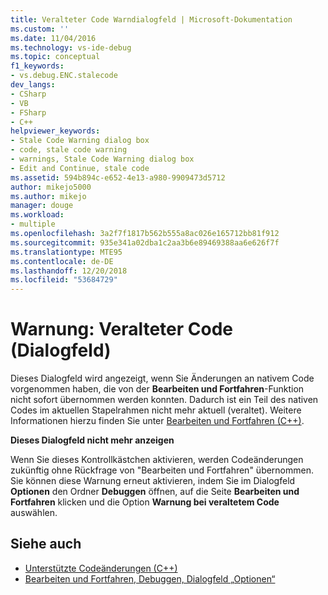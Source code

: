 ```yaml
---
title: Veralteter Code Warndialogfeld | Microsoft-Dokumentation
ms.custom: ''
ms.date: 11/04/2016
ms.technology: vs-ide-debug
ms.topic: conceptual
f1_keywords:
- vs.debug.ENC.stalecode
dev_langs:
- CSharp
- VB
- FSharp
- C++
helpviewer_keywords:
- Stale Code Warning dialog box
- code, stale code warning
- warnings, Stale Code Warning dialog box
- Edit and Continue, stale code
ms.assetid: 594b894c-e652-4e13-a980-9909473d5712
author: mikejo5000
ms.author: mikejo
manager: douge
ms.workload:
- multiple
ms.openlocfilehash: 3a2f7f1817b562b555a8ac026e165712bb81f912
ms.sourcegitcommit: 935e341a02dba1c2aa3b6e89469388aa6e626f7f
ms.translationtype: MTE95
ms.contentlocale: de-DE
ms.lasthandoff: 12/20/2018
ms.locfileid: "53684729"
---
```

# <a name="stale-code-warning-dialog-box"></a>Warnung: Veralteter Code (Dialogfeld)

Dieses Dialogfeld wird angezeigt, wenn Sie Änderungen an nativem Code vorgenommen haben, die von der **Bearbeiten und Fortfahren**-Funktion nicht sofort übernommen werden konnten. Dadurch ist ein Teil des nativen Codes im aktuellen Stapelrahmen nicht mehr aktuell (veraltet). Weitere Informationen hierzu finden Sie unter [Bearbeiten und Fortfahren (C++)](edit-and-continue-visual-cpp.md).

**Dieses Dialogfeld nicht mehr anzeigen**

Wenn Sie dieses Kontrollkästchen aktivieren, werden Codeänderungen zukünftig ohne Rückfrage von "Bearbeiten und Fortfahren" übernommen. Sie können diese Warnung erneut aktivieren, indem Sie im Dialogfeld **Optionen** den Ordner **Debuggen** öffnen, auf die Seite **Bearbeiten und Fortfahren** klicken und die Option **Warnung bei veraltetem Code** auswählen.

## <a name="see-also"></a>Siehe auch

- [Unterstützte Codeänderungen (C++)](supported-code-changes-cpp.md)
- [Bearbeiten und Fortfahren, Debuggen, Dialogfeld „Optionen“](edit-and-continue.md)